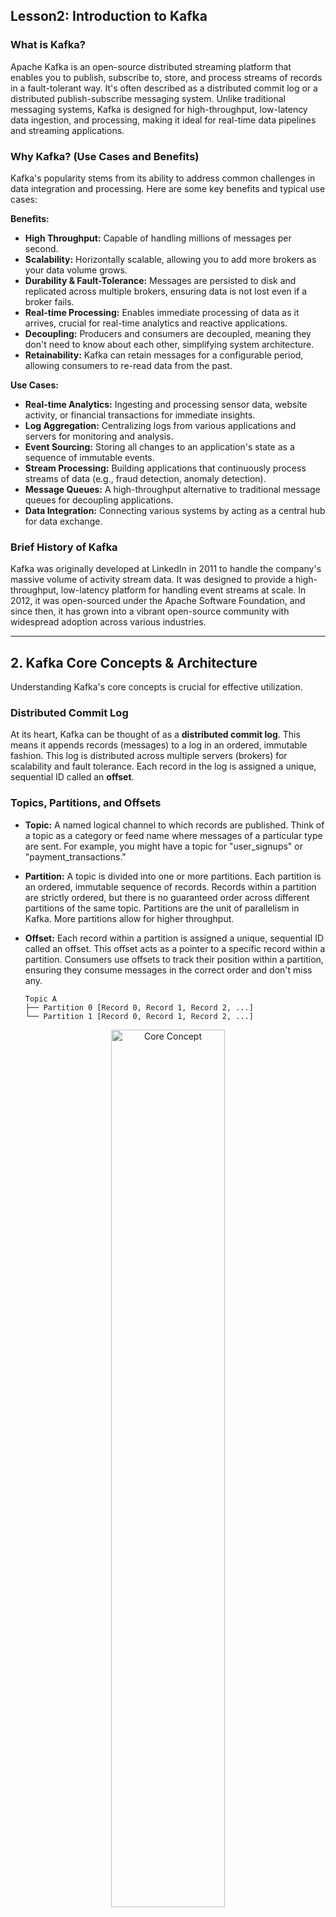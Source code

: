 ## Lesson2:  Introduction to Kafka

### What is Kafka?

Apache Kafka is an open-source distributed streaming platform that enables you to publish, subscribe to, store, and process streams of records in a fault-tolerant way. It's often described as a distributed commit log or a distributed publish-subscribe messaging system. Unlike traditional messaging systems, Kafka is designed for high-throughput, low-latency data ingestion, and processing, making it ideal for real-time data pipelines and streaming applications.

### Why Kafka? (Use Cases and Benefits)

Kafka's popularity stems from its ability to address common challenges in data integration and processing. Here are some key benefits and typical use cases:

**Benefits:**

  * **High Throughput:** Capable of handling millions of messages per second.
  * **Scalability:** Horizontally scalable, allowing you to add more brokers as your data volume grows.
  * **Durability & Fault-Tolerance:** Messages are persisted to disk and replicated across multiple brokers, ensuring data is not lost even if a broker fails.
  * **Real-time Processing:** Enables immediate processing of data as it arrives, crucial for real-time analytics and reactive applications.
  * **Decoupling:** Producers and consumers are decoupled, meaning they don't need to know about each other, simplifying system architecture.
  * **Retainability:** Kafka can retain messages for a configurable period, allowing consumers to re-read data from the past.

**Use Cases:**

  * **Real-time Analytics:** Ingesting and processing sensor data, website activity, or financial transactions for immediate insights.
  * **Log Aggregation:** Centralizing logs from various applications and servers for monitoring and analysis.
  * **Event Sourcing:** Storing all changes to an application's state as a sequence of immutable events.
  * **Stream Processing:** Building applications that continuously process streams of data (e.g., fraud detection, anomaly detection).
  * **Message Queues:** A high-throughput alternative to traditional message queues for decoupling applications.
  * **Data Integration:** Connecting various systems by acting as a central hub for data exchange.

### Brief History of Kafka

Kafka was originally developed at LinkedIn in 2011 to handle the company's massive volume of activity stream data. It was designed to provide a high-throughput, low-latency platform for handling event streams at scale. In 2012, it was open-sourced under the Apache Software Foundation, and since then, it has grown into a vibrant open-source community with widespread adoption across various industries.

-----

## 2. Kafka Core Concepts & Architecture

Understanding Kafka's core concepts is crucial for effective utilization.

### Distributed Commit Log

At its heart, Kafka can be thought of as a **distributed commit log**. This means it appends records (messages) to a log in an ordered, immutable fashion. This log is distributed across multiple servers (brokers) for scalability and fault tolerance. Each record in the log is assigned a unique, sequential ID called an **offset**.

### Topics, Partitions, and Offsets

  * **Topic:** A named logical channel to which records are published. Think of a topic as a category or feed name where messages of a particular type are sent. For example, you might have a topic for "user\_signups" or "payment\_transactions."

  * **Partition:** A topic is divided into one or more partitions. Each partition is an ordered, immutable sequence of records. Records within a partition are strictly ordered, but there is no guaranteed order across different partitions of the same topic. Partitions are the unit of parallelism in Kafka. More partitions allow for higher throughput.

  * **Offset:** Each record within a partition is assigned a unique, sequential ID called an offset. This offset acts as a pointer to a specific record within a partition. Consumers use offsets to track their position within a partition, ensuring they consume messages in the correct order and don't miss any.

    ```
    Topic A
    ├── Partition 0 [Record 0, Record 1, Record 2, ...]
    └── Partition 1 [Record 0, Record 1, Record 2, ...]
    ```
<p align="center">
  <img src="L2_Assests/Kafka System.PNG" alt="Core Concept" width="60%" />
</p>



### Producers

**Producers** are client applications that publish (write) records to Kafka topics. When a producer sends a record, it specifies the topic and can optionally provide a key. The key is used to determine which partition the record will be written to (records with the same key are guaranteed to go to the same partition). Producers can send records synchronously or asynchronously.

### Consumers and Consumer Groups

  * **Consumers:** Client applications that subscribe to (read) records from Kafka topics. Consumers read data from one or more partitions of a topic.

  * **Consumer Group:** A group of consumers that work together to consume messages from a topic. Each partition within a topic is assigned to only one consumer within a consumer group at any given time. This ensures that messages are processed by only one consumer in the group, providing load balancing and fault tolerance. If a consumer in the group fails, its partitions are automatically reassigned to other consumers in the same group.

    ```
    Topic A (3 Partitions)
    ├── Partition 0 -> Consumer Group X (Consumer 1)
    ├── Partition 1 -> Consumer Group X (Consumer 2)
    └── Partition 2 -> Consumer Group X (Consumer 3)
    ```

### Brokers

**Brokers** are the Kafka servers that form the Kafka cluster. Each broker stores a subset of the topic partitions and handles requests from producers and consumers. Brokers are responsible for:

  * Receiving messages from producers.
  * Storing messages on disk.
  * Serving messages to consumers.
  * Replicating partitions for fault tolerance.

A Kafka cluster consists of one or more brokers.

### ZooKeeper (and its role in Kafka)

While newer versions of Kafka are moving towards removing the dependency, historically and for most existing deployments, **Apache ZooKeeper** plays a critical role in a Kafka cluster. ZooKeeper is a distributed coordination service that Kafka uses for:

  * **Broker Discovery:** Brokers register themselves with ZooKeeper, allowing producers and consumers to discover available brokers.
  * **Controller Election:** One broker in the cluster is elected as the "controller" by ZooKeeper. The controller is responsible for administrative tasks like assigning partitions to brokers and handling broker failures.
  * **Topic Configuration:** Storing metadata about topics, partitions, and their replicas.
  * **Consumer Group Offsets (older clients):** Historically, consumer offsets were stored in ZooKeeper. Modern Kafka clients (new consumer API) store offsets directly in a special Kafka topic (`__consumer_offsets`).

### Replication and Durability

Kafka ensures **durability** and **fault tolerance** through replication. Each partition can have multiple replicas. One replica is designated as the **leader**, and the others are **followers**.

  * **Leader:** All read and write operations for a partition go through its leader.
  * **Followers:** Followers passively replicate the leader's data. If the leader fails, one of the followers is automatically elected as the new leader, ensuring continuous availability of the data.

The number of replicas for a topic is called its **replication factor**. A replication factor of 3 means there is one leader and two followers for each partition. This provides resilience against up to two broker failures without data loss.

-----

## 3. Kafka Components

Beyond the core concepts, Kafka offers several powerful components that extend its functionality.

### Kafka Connect

**Kafka Connect** is a framework for building and running scalable, reliable data pipelines. It simplifies the process of integrating Kafka with other systems (databases, file systems, message queues, etc.). It provides two types of connectors:

  * **Source Connectors:** Ingest data from external systems into Kafka topics.
  * **Sink Connectors:** Deliver data from Kafka topics to external systems.

Kafka Connect handles much of the boilerplate code for data integration, including fault tolerance, scalability, and offset management.

### Kafka Streams

**Kafka Streams** is a client-side library for building real-time stream processing applications. It allows you to transform, filter, aggregate, and join data streams directly within your application code. Key features include:

  * **Low Latency:** Processes data as it arrives with minimal delay.
  * **Fault Tolerance:** Built-in fault tolerance and state management.
  * **Scalability:** Scales horizontally by leveraging Kafka's consumer groups.
  * **Exactly-once Processing:** Guarantees that each record is processed exactly once, even in the event of failures.

Kafka Streams makes it easy to build powerful streaming applications without needing a separate distributed processing framework.

### Kafka Clients (APIs)

Kafka provides official client libraries (APIs) for various programming languages to interact with the cluster:

  * **Java Client:** The primary and most mature client.
  * **Python Client:** (e.g., `kafka-python`, `confluent-kafka-python`)
  * **Go Client:** (e.g., `confluent-kafka-go`)
  * **Node.js Client:** (e.g., `kafkajs`)
  * ... and many more community-contributed clients.

These clients abstract away the complexities of interacting with the Kafka protocol, allowing developers to focus on their application logic.

### Schema Registry (Confluent Platform)

While not strictly part of Apache Kafka, the **Schema Registry** (part of Confluent Platform, a company founded by the creators of Kafka) is a highly recommended component for production environments. It provides a centralized repository for managing schemas (data structures) for your Kafka messages.

  * **Schema Evolution:** Enables backward and forward compatibility for schemas, allowing applications to evolve without breaking existing consumers.
  * **Data Governance:** Ensures data consistency and quality by enforcing schema adherence.
  * **Serialization/Deserialization:** Works seamlessly with serializers like Avro, Protobuf, and JSON Schema to automatically handle data conversion.

-----

## 4. Kafka Setup & CLI

Let's get our hands dirty with a basic Kafka setup and some command-line interface (CLI) operations. This will typically be a local setup for development and learning.

### Prerequisites (Java)

Kafka is written in Scala and runs on the Java Virtual Machine (JVM). Therefore, you need to have Java installed on your system.

  * **Java Development Kit (JDK) 8 or higher** is generally recommended.

You can verify your Java installation by running:

```bash
java -version
```

### Downloading and Extracting Kafka

1.  **Download:** Go to the official Apache Kafka website: [https://kafka.apache.org/downloads](https://kafka.apache.org/downloads)
    Choose the latest stable release (e.g., `kafka_2.13-3.x.x.tgz`). The `2.13` refers to the Scala version.

2.  **Extract:**

    ```bash
    tar -xzf kafka_2.13-3.x.x.tgz
    cd kafka_2.13-3.x.x
    ```

    Let's assume you're in the extracted Kafka directory for the following commands.

### Starting ZooKeeper

Kafka relies on ZooKeeper (unless you are using Kafka's Raft-based KRaft mode, which is still evolving for production). For a quick start, we'll use the bundled ZooKeeper.

```bash
bin/zookeeper-server-start.sh config/zookeeper.properties
```

You should see ZooKeeper starting up and logging messages to the console. Keep this terminal window open.

### Starting Kafka Broker

In a new terminal window, start the Kafka broker.

```bash
bin/kafka-server-start.sh config/server.properties
```

You'll see Kafka starting up and logging messages. Once it says something like `[KafkaServer id=0] started`, your Kafka broker is running.

### Basic CLI Commands

Now that Kafka is running, let's interact with it using the command-line tools.

#### Creating Topics

Let's create a topic named `my_first_topic` with 3 partitions and a replication factor of 1 (for a single-broker setup, replication factor > 1 won't work without more brokers).

```bash
bin/kafka-topics.sh --create --topic my_first_topic --bootstrap-server localhost:9092 --partitions 3 --replication-factor 1
```

You should see a message indicating the topic was created.

#### Listing Topics

To see all topics in your Kafka cluster:

```bash
bin/kafka-topics.sh --list --bootstrap-server localhost:9092
```

You should see `my_first_topic` in the list.

#### Producing Messages

Let's send some messages to `my_first_topic` using the console producer.

```bash
bin/kafka-console-producer.sh --topic my_first_topic --bootstrap-server localhost:9092
```

After running this command, you'll get a `>` prompt. Type your messages and press Enter after each one:

```
>Hello Kafka!
>This is my first message.
>Learning Kafka is fun!
```

Press `Ctrl+C` to exit the producer.

#### Consuming Messages

Now, let's consume the messages we just produced using the console consumer. The `--from-beginning` flag tells the consumer to start reading from the very beginning of the topic's log.

```bash
bin/kafka-console-consumer.sh --topic my_first_topic --bootstrap-server localhost:9092 --from-beginning
```

You should see the messages you typed earlier printed to the console:

```
Hello Kafka!
This is my first message.
Learning Kafka is fun!
```

Keep this consumer running. If you send new messages from the producer, they will appear here in real-time. Press `Ctrl+C` to exit the consumer.

#### Deleting Topics

You can delete a topic, but often you need to enable topic deletion in `config/server.properties` by setting `delete.topic.enable=true` and restarting the broker.

```bash
bin/kafka-topics.sh --delete --topic my_first_topic --bootstrap-server localhost:9092
```

You might get a message saying it's marked for deletion.

-----

## 5. Kafka with Python

Python is a popular language for interacting with Kafka due to its simplicity and extensive library ecosystem. We'll use the `kafka-python` library for these examples.

### Setting up the Python Environment

It's good practice to use a virtual environment for your Python projects.

```bash
python3 -m venv kafka_env
source kafka_env/bin/activate # On Windows: .\kafka_env\Scripts\activate
```

### Installing `kafka-python`

```bash
pip install kafka-python
```

### Basic Producer Example

Create a file named `producer.py`:
```python
from kafka import KafkaProducer
import json
import time

# Create a KafkaProducer instance
# bootstrap_servers specifies the Kafka broker addresses
producer = KafkaProducer(
    bootstrap_servers='localhost:9092',
    value_serializer=lambda v: json.dumps(v).encode('utf-8') # Serialize messages to JSON bytes
)

topic_name = 'python_topic'

print(f"Producing messages to topic: {topic_name}")

for i in range(5):
    message = {'number': i, 'timestamp': time.time()}
    print(f"Sending: {message}")
    producer.send(topic_name, message)
    time.sleep(1)

# Ensure all messages are sent before closing the producer
producer.flush()
print("Messages sent successfully!")
producer.close()
```
Run the producer:

```bash
python producer.py
```

### Basic Consumer Example

Create a file named `consumer.py`:
```python
from kafka import KafkaConsumer
import json

topic_name = 'python_topic'

# Create a KafkaConsumer instance
consumer = KafkaConsumer(
    topic_name,
    bootstrap_servers='localhost:9092',
    auto_offset_reset='earliest', # Start reading from the beginning if no offset is found
    enable_auto_commit=True,      # Automatically commit offsets
    group_id='my_python_group',   # Consumer group ID
    value_deserializer=lambda x: json.loads(x.decode('utf-8')) # Deserialize messages from JSON bytes
)

print(f"Consuming messages from topic: {topic_name}")

try:
    for message in consumer:
        # message is a ConsumerRecord object
        print(f"Received message: Partition={message.partition}, Offset={message.offset}, Value={message.value}")
except KeyboardInterrupt:
    print("Consumer stopped by user.")
finally:
    consumer.close()
```
Before running the consumer, make sure you've created `python_topic` using the CLI:

```bash
bin/kafka-topics.sh --create --topic python_topic --bootstrap-server localhost:9092 --partitions 1 --replication-factor 1
```

Then run the consumer:

```bash
python consumer.py
```

You should see the messages produced by `producer.py`. If `producer.py` is still running or you run it again, the consumer will receive new messages in real-time.

### Working with Consumer Groups in Python

The `consumer.py` example already demonstrates a basic consumer group usage with `group_id='my_python_group'`. If you run multiple instances of `consumer.py` with the *same* `group_id`, they will form a consumer group and collectively share the partitions of `python_topic`. If you run them with different `group_id`s, they will each consume all messages independently.

### Handling Serialization/Deserialization

In the examples above, we used `json.dumps()` and `json.loads()` for serialization and deserialization. Kafka messages are essentially byte arrays. You need to decide on a serialization format (e.g., JSON, Avro, Protobuf, simple strings) that your producers and consumers agree upon.

  * **`value_serializer`** in `KafkaProducer`: A function that takes your message object and returns bytes.
  * **`value_deserializer`** in `KafkaConsumer`: A function that takes bytes and returns your message object.

For more robust schema management, especially in production, consider integrating with a Schema Registry and using libraries that support it (like `confluent-kafka-python` with Avro serializers).

-----

## 6. Security, Monitoring & Tuning

Once you move beyond local development, these aspects become critical for a production-ready Kafka cluster.

### Security

Securing your Kafka cluster is paramount to protect your data.

  * **Authentication (SASL):** Verifies the identity of clients (producers and consumers) and brokers. Common mechanisms include:
      * **SASL/PLAIN:** Username/password authentication (simple but plaintext credentials).
      * **SASL/SCRAM:** Secure password-based authentication (recommended over PLAIN).
      * **SASL/GSSAPI (Kerberos):** Enterprise-grade authentication for large organizations.
      * **SASL/OAUTHBEARER:** Token-based authentication.
  * **Authorization (ACLs):** Controls what authenticated clients are allowed to do (e.g., which topics they can read from or write to). Kafka provides Access Control Lists (ACLs) to define permissions.
  * **Encryption (SSL/TLS):** Encrypts data in transit between clients and brokers, and between brokers themselves, preventing eavesdropping and tampering.

Implementing security involves configuring `server.properties` on brokers, and `producer.properties`/`consumer.properties` for clients.

### Monitoring

Effective monitoring is crucial to ensure the health, performance, and stability of your Kafka cluster.

  * **JMX Metrics:** Kafka exposes a rich set of JMX (Java Management Extensions) metrics. These provide detailed information about broker performance, topic throughput, consumer lag, and more.
  * **Kafka Tooling:**
      * **Kafka Manager (Yahoo!):** A popular open-source tool for managing and monitoring Kafka clusters. Provides a web UI for viewing topics, consumers, and broker metrics.
      * **Confluent Control Center:** A comprehensive web-based management system for Confluent Platform (includes Kafka), offering advanced monitoring, schema management, and stream governance.
  * **External Monitoring Solutions:**
      * **Prometheus & Grafana:** A widely used combination for collecting and visualizing time-series data. Prometheus scrapes JMX exporter metrics from Kafka, and Grafana creates dashboards.
      * **Datadog, New Relic, Splunk:** Commercial monitoring solutions that offer Kafka integrations.

Key metrics to monitor:

  * **Broker health:** CPU, memory, disk usage, network I/O.
  * **Topic throughput:** Bytes in/out, message rate.
  * **Consumer lag:** The number of messages a consumer group is behind the latest message in a partition. This is a critical indicator of consumer health.
  * **Replication status:** Under-replicated partitions.

### Tuning

Optimizing Kafka performance involves tuning various configurations on brokers, producers, and consumers, as well as the underlying operating system.

  * **Broker Configurations (`server.properties`):**
      * `num.partitions`: Number of partitions per topic (affects parallelism).
      * `log.retention.hours`/`log.retention.bytes`: How long/much data to retain.
      * `default.replication.factor`: Default replication factor for new topics.
      * `num.network.threads`, `num.io.threads`: Number of threads for network and I/O operations.
      * `log.segment.bytes`, `log.segment.ms`: Size and time thresholds for log segments.
  * **Producer Configurations:**
      * `acks`: Durability level for messages (0, 1, or "all"). "all" ensures message is committed to all in-sync replicas.
      * `batch.size`: Number of bytes producer will attempt to batch together before sending.
      * `linger.ms`: Time producer will wait before sending records, even if `batch.size` is not met.
      * `compression.type`: Compression algorithm (gzip, snappy, lz4, zstd) for better throughput.
  * **Consumer Configurations:**
      * `fetch.min.bytes`: Minimum data a consumer will wait for from a broker.
      * `fetch.max.wait.ms`: Maximum time a consumer will wait for `fetch.min.bytes`.
      * `session.timeout.ms`: How long a consumer can be out of contact with the broker before being considered dead.
      * `max.poll.records`: Maximum number of records returned in a single `poll()` call.
      * `auto.offset.reset`: What to do when no initial offset is found or if the current offset is invalid (`earliest`, `latest`, `none`).
  * **Operating System Tuning:**
      * **File Descriptors:** Increase the maximum number of open file descriptors.
      * **Disk I/O:** Use fast disks (SSDs) and consider RAID configurations.
      * **Network:** Optimize network buffer sizes and ensure sufficient bandwidth.
      * **Memory:** Allocate sufficient memory to the JVM.

Tuning is an iterative process that requires understanding your workload and monitoring the impact of changes.

-----

## 7. Case Studies

Kafka's versatility has led to its adoption by numerous companies across various industries for critical use cases.

### LinkedIn (Originators of Kafka)

  * **Origin:** Kafka was born at LinkedIn to handle the massive volume of user activity data (page views, likes, shares, etc.).
  * **Use Cases:**
      * **Activity Stream Data:** Centralizing and processing real-time activity streams for personalized recommendations, news feeds, and analytics.
      * **Metrics & Monitoring:** Ingesting operational metrics from thousands of servers for real-time dashboards and alerting.
      * **Data Integration:** Connecting various internal systems and databases.

### Netflix

  * **Use Cases:**
      * **Real-time Monitoring & Alerting:** Collecting and analyzing telemetry data from their vast infrastructure for operational insights and anomaly detection.
      * **Playback Tracking:** Tracking user playback events for personalization, billing, and content recommendations.
      * **Log Aggregation:** Centralizing logs from all services for debugging and analysis.
      * **Data Pipelining:** Moving data between various microservices and data stores.

### Uber

  * **Use Cases:**
      * **Real-time Ride Matching:** Processing location updates from drivers and riders to match them efficiently.
      * **Fraud Detection:** Analyzing transaction streams in real-time to detect and prevent fraudulent activities.
      * **Surge Pricing:** Dynamic pricing adjustments based on real-time demand and supply data.
      * **Operational Intelligence:** Collecting and processing data for real-time analytics on driver availability, trip status, and more.

### Financial Institutions (Example Use Cases)

Many financial institutions leverage Kafka for its high throughput and durability, especially for sensitive data.

  * **Real-time Transaction Processing:** Ingesting and processing millions of financial transactions per second for fraud detection, risk management, and regulatory compliance.
  * **Market Data Feeds:** Distributing real-time stock prices, exchange rates, and other market data to trading applications.
  * **Customer 360 View:** Aggregating customer interactions from various channels (web, mobile, call center) to create a unified customer profile for personalized services.
  * **Auditing and Compliance:** Maintaining immutable logs of all events for regulatory auditing and forensic analysis.

### Real-time Analytics Pipelines

This is a broad category, but Kafka is a foundational component in many modern real-time analytics architectures.

  * **ETL (Extract, Transform, Load) Pipelines:** Acting as a central nervous system for data movement, ingesting data from various sources, transforming it using Kafka Streams or other stream processing frameworks, and loading it into data warehouses or data lakes for analysis.
  * **Recommendation Engines:** Feeding user behavior data into real-time recommendation systems.
  * **IoT Data Ingestion:** Collecting massive volumes of data from IoT devices for monitoring, predictive maintenance, and operational optimization.

These case studies highlight Kafka's flexibility and power as a central nervous system for data, enabling organizations to build highly scalable, resilient, and real-time data-driven applications.

-----
